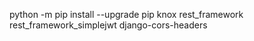 python -m pip install --upgrade pip
knox
rest_framework
rest_framework_simplejwt
django-cors-headers